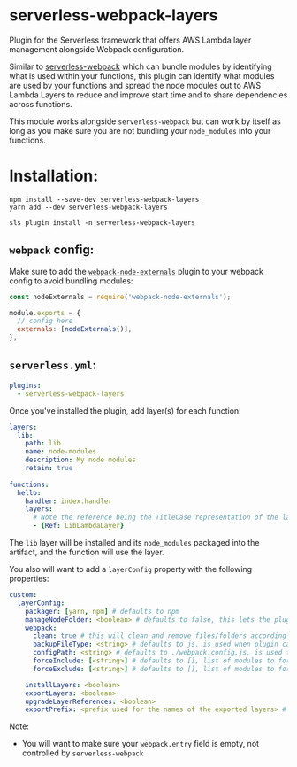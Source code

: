 # serverless-webpack-layers
<!-- 
[![NPM version](https://img.shields.io/npm/v/serverless-plugin-layer-manager.svg)](https://www.npmjs.com/package/serverless-plugin-layer-manager)
[![Build Status](https://travis-ci.com/henhal/serverless-plugin-layer-manager.svg?branch=master)](https://travis-ci.com/henhal/serverless-plugin-layer-manager) -->

Plugin for the Serverless framework that offers AWS Lambda layer management alongside Webpack configuration.

Similar to [serverless-webpack](https://github.com/serverless-heaven/serverless-webpack) which can bundle modules by identifying what is used within your functions, this plugin can identify what modules are used by your functions and spread the node modules out to AWS Lambda Layers to reduce and improve start time and to share dependencies across functions.

This module works alongside `serverless-webpack` but can work by itself as long as you make sure you are not bundling your `node_modules` into your functions.

# Installation:

```shell
npm install --save-dev serverless-webpack-layers
yarn add --dev serverless-webpack-layers

sls plugin install -n serverless-webpack-layers
```

## `webpack` config:

Make sure to add the [`webpack-node-externals`](https://www.npmjs.com/package/webpack-node-externals) plugin to your webpack config to avoid bundling modules:
```js
const nodeExternals = require('webpack-node-externals');

module.exports = {
  // config here
  externals: [nodeExternals()],
};
```

## `serverless.yml`:

```yml
plugins:
  - serverless-webpack-layers
```

Once you've installed the plugin, add layer(s) for each function:

```yml
layers:
  lib:
    path: lib
    name: node-modules
    description: My node modules
    retain: true
    
functions:
  hello:
    handler: index.handler
    layers:
      # Note the reference being the TitleCase representation of the layer id followed by "LambdaLayer"
      - {Ref: LibLambdaLayer}
```

The `lib` layer will be installed and its `node_modules` packaged into the artifact, and the function will use the layer.

You also will want to add a `layerConfig` property with the following properties:

```yml
custom:
  layerConfig:
    packager: [yarn, npm] # defaults to npm
    manageNodeFolder: <boolean> # defaults to false, this lets the plugin control the existence of the layer's nodejs folder
    webpack:
      clean: true # this will clean and remove files/folders according to package.exclude
      backupFileType: <string> # defaults to js, is used when plugin cannot determine which file is the function handler
      configPath: <string> # defaults to ./webpack.config.js, is used to denote the path of your webpack config
      forceInclude: [<string>] # defaults to [], list of modules to force include
      forceExclude: [<string>] # defaults to [], list of modules to force exclude

    installLayers: <boolean>
    exportLayers: <boolean>
    upgradeLayerReferences: <boolean>
    exportPrefix: <prefix used for the names of the exported layers> # defaults to '${AWS:StackName}-'.
```

Note:

- You will want to make sure your `webpack.entry` field is empty, not controlled by `serverless-webpack`
